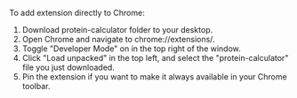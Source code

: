 To add extension directly to Chrome:
1. Download protein-calculator folder to your desktop.
2. Open Chrome and navigate to chrome://extensions/.
3. Toggle "Developer Mode" on in the top right of the window.
4. Click "Load unpacked" in the top left, and select the "protein-calculator" file you just downloaded.
5. Pin the extension if you want to make it always available in your Chrome toolbar.

